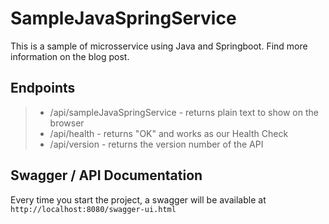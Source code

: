 # SampleJavaSpringService

This is a sample of microsservice using Java and Springboot. Find more information on the blog post.

## Endpoints

> * /api/sampleJavaSpringService - returns plain text to show on the browser
> * /api/health - returns "OK" and works as our Health Check
> * /api/version - returns the version number of the API

## Swagger / API Documentation

Every time you start the project, a swagger will be available at <code>http://localhost:8080/swagger-ui.html</code>
